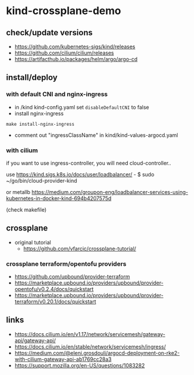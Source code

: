 # kind-crossplane-demo

## check/update versions
- https://github.com/kubernetes-sigs/kind/releases
- https://github.com/cilium/cilium/releases
- https://artifacthub.io/packages/helm/argo/argo-cd

## install/deploy

### with default CNI and nginx-ingress
- in /kind kind-config.yaml set `disableDefaultCNI` to false
- install nginx-ingress
```
make install-nginx-ingress
```
- comment out "ingressClassName" in kind/kind-values-argocd.yaml

### with cilium
if you want to use ingress-controller, you will need cloud-controller..

use https://kind.sigs.k8s.io/docs/user/loadbalancer/
    - $ sudo ~/go/bin/cloud-provider-kind

or metallb https://medium.com/groupon-eng/loadbalancer-services-using-kubernetes-in-docker-kind-694b4207575d

(check makefile)

## crossplane
- original tutorial
  - https://github.com/vfarcic/crossplane-tutorial/

### crossplane terraform/opentofu providers
- https://github.com/upbound/provider-terraform
- https://marketplace.upbound.io/providers/upbound/provider-opentofu/v0.2.4/docs/quickstart
- https://marketplace.upbound.io/providers/upbound/provider-terraform/v0.20.1/docs/quickstart

## links
- https://docs.cilium.io/en/v1.17/network/servicemesh/gateway-api/gateway-api/
- https://docs.cilium.io/en/stable/network/servicemesh/ingress/
- https://medium.com/@eleni.grosdouli/argocd-deployment-on-rke2-with-cilium-gateway-api-ab1769cc28a3
- https://support.mozilla.org/en-US/questions/1083282
